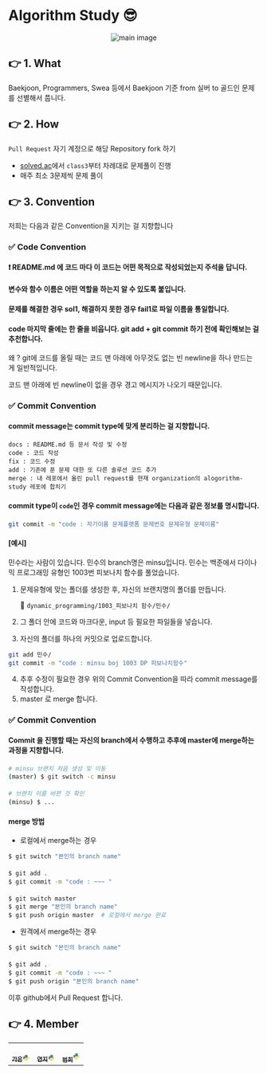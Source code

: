 # Algorithm Study 😎
<div align = "center">
<img src="./README.assets/img.gif" alt="main image">
</div>


## 👉 1. What
Baekjoon, Programmers, Swea 등에서 Baekjoon 기준 from 실버 to 골드인 문제를 선별해서 풉니다. 





## 👉 2.  How

`Pull Request` 자기 계정으로 해당 Repository fork 하기

- [solved.ac](https://solved.ac/)에서 `class3`부터 차례대로 문제풀이 진행
- 매주 최소 3문제씩 문제 풀이





## 👉 3. Convention
저희는 다음과 같은 Convention을 지키는 걸 지향합니다





### ✅  Code Convention

#### ❗ README.md 에 코드 마다 이 코드는 **어떤 목적**으로 작성되었는지 주석을 답니다.
#### 변수와 함수 이름은 어떤 역할을 하는지 알 수 있도록 붙입니다.

#### 문제를 해결한 경우 sol1, 해결하지 못한 경우 fail1로 파일 이름을 통일합니다.

#### code 마지막 줄에는 한 줄을 비웁니다. git add + git commit 하기 전에 확인해보는 걸 추천합니다.

왜 ? git에 코드를 올릴 때는 코드 맨 아래에 아무것도 없는 빈 newline을 하나 만드는 게 일반적입니다.

코드 맨 아래에 빈 newline이 없을 경우 경고 메시지가 나오기 때문입니다.





### ✅ Commit Convention

#### commit message는 commit type에 맞게 분리하는 걸 지향합니다.
```
docs : README.md 등 문서 작성 및 수정
code : 코드 작성
fix : 코드 수정
add : 기존에 푼 문제 대한 또 다른 솔루션 코드 추가
merge : 내 레포에서 올린 pull request를 현재 organization의 alogorithm-study 레포에 합치기
```
#### commit type이 `code`인 경우 commit message에는 다음과 같은 정보를 명시합니다.

```bash
git commit -m "code : 자기이름 문제플랫폼 문제번호 문제유형 문제이름"  
```
#### [예시]

민수라는 사람이 있습니다. 민수의 branch명은 minsu입니다. 민수는 백준에서 다이나믹 프로그래밍 유형인 1003번 피보나치 함수를 풀었습니다.

1. 문제유형에 맞는 폴더를 생성한 후, 자신의 브랜치명의 폴더를 만듭니다.

   📁 `dynamic_programming/1003_피보나치 함수/민수/`

2. 그 폴더 안에 코드와 마크다운, input 등 필요한 파일들을 넣습니다.
3. 자신의 폴더를 하나의 커밋으로 업로드합니다.

```bash
git add 민수/
git commit -m "code : minsu boj 1003 DP 피보나치함수"
```
4. 추후 수정이 필요한 경우 위의 Commit Convention을 따라 commit message를 작성합니다.
5. master 로 merge 합니다.





### ✅ Commit Convention
#### Commit 을 진행할 때는 자신의 branch에서 수행하고 추후에 master에 merge하는 과정을 지향합니다.
```bash
# minsu 브랜치 처음 생성 및 이동
(master) $ git switch -c minsu

# 브랜치 이름 바뀐 것 확인
(minsu) $ ...
```



#### merge 방법

- 로컬에서 merge하는 경우

```bash
$ git switch "본인의 branch name"

$ git add .
$ git commit -m "code : ~~~ "

$ git switch master
$ git merge "본인의 branch name"
$ git push origin master  # 로컬에서 merge 완료
```



- 원격에서 merge하는 경우

```bash
$ git switch "본인의 branch name"

$ git add .
$ git commit -m "code : ~~~ "
$ git push origin "본인의 branch name"
```

이후 github에서 Pull Request 합니다.





## 👉 4. Member

<div align = "center">
<table>
  <tr>
    <td align="center"><a href="https://github.com/Gyagya00"><img src="https://avatars.githubusercontent.com/u/35443131?v=4" width="100px;" alt=""/><br /><sub><b>가은</b><img src="https://raw.githubusercontent.com/devicons/devicon/master/icons/python/python-original.svg" alt="python" width="15" height="15"/></sub></a><br /></td>
    <td align="center"><a href="https://github.com/yeonjii"><img src="https://avatars.githubusercontent.com/u/77573938?v=4" width="100px;" alt=""/><br /><sub><b>연지</b><img src="https://raw.githubusercontent.com/devicons/devicon/master/icons/python/python-original.svg" alt="python" width="15" height="15"/></sub></a><br /></td>
    <td align="center"><a href="https://github.com/ssabum"><img src="https://avatars.githubusercontent.com/u/77424000?v=4" width="100px;" alt=""/><br /><sub><b>범희</b></sub><img src="https://raw.githubusercontent.com/devicons/devicon/master/icons/python/python-original.svg" alt="python" width="15" height="15"/></a><br /></td>
  </tr>
</table>
</div>

